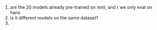 1. are the 20 models already pre-trained on mnli, and r we only eval on hans
3. is it different models on the same dataset?
4. 

